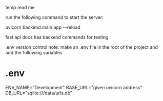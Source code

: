 temp read me

run the following command to start the server:

uvicorn backend.main:app --reload

fast api docs has backend commands for testing

.env version control note:
make an .env file in the root of the project and add the following variables

# .env

ENV_NAME="Development"
BASE_URL="given uvicorn address"
DB_URL="sqlite:///data/urls.db"